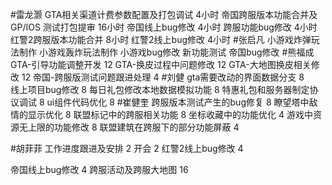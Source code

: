 #雷龙灏 
GTA相关渠道计费参数配置及打包调试 4小时
帝国跨服版本功能合并及GP/IOS 测试打包提审 16小时
帝国线上bug修改  4小时
跨服功能bug修改  4小时
红警2跨服版本功能合并 8小时
红警2线上bug修改 4小时
#张启凡 
小游戏炸弹玩法制作
小游戏轰炸玩法制作
小游戏bug修改
新功能测试
帝国bug修改
#熊福成 
GTA-引导功能调整开发                                                  12
GTA-换皮过程中问题修改                                              12
GTA-大地图换皮相关修改                                               12
帝国-跨服版测试问题跟进处理                                       4
#刘健 
gta需要改动的界面数据分支	8	
线上项目bug修改	8
每日礼包修改本地数据模拟功能	8
特惠礼包和服务器制定协议调试	8
ui组件代码优化	8
#崔健奎 
跨服版本测试产生的bug修复 8
瞭望塔中敌情的显示优化 8
联盟标记中的跨服相关功能 8
坐标收藏中的功能优化 4
游戏中资源无上限的功能修改 8
联盟建筑在跨服下的部分功能屏蔽 4


#胡菲菲 
工作进度跟进及安排   2
开会 2
红警2线上bug修改      4

帝国线上bug修改        4
跨服活动及跨服大地图              16